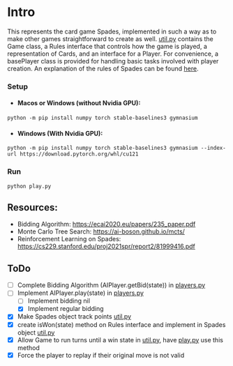 # Intro
This represents the card game Spades, implemented in such a way as to make other games straightforward to create as well. [util.py](/util.py) contains the Game class, a Rules interface that controls how the game is played, a representation of Cards, and an interface for a Player. For convenience, a basePlayer class is provided for handling basic tasks involved with player creation. An explanation of the rules of Spades can be found [here](https://www.thesprucecrafts.com/spades-complete-card-game-rules-412490).

### Setup
* #### Macos or Windows (without Nvidia GPU):
```
python -m pip install numpy torch stable-baselines3 gymnasium
```
* #### Windows (With Nvidia GPU):
```
python -m pip install numpy torch stable-baselines3 gymnasium --index-url https://download.pytorch.org/whl/cu121
```

### Run
```
python play.py
```

## Resources: 
- Bidding Algorithm: https://ecai2020.eu/papers/235_paper.pdf
- Monte Carlo Tree Search: https://ai-boson.github.io/mcts/
- Reinforcement Learning on Spades: https://cs229.stanford.edu/proj2021spr/report2/81999416.pdf

## ToDo
- [ ] Complete Bidding Algorithm (AIPlayer.getBid(state)) in [players.py](/players.py)
- [ ] Implement AIPlayer.play(state) in [players.py](/players.py)
  - [ ] Implement bidding nil
  - [x] Implement regular bidding
- [x] Make Spades object track points [util.py](/util.py)
- [x] create isWon(state) method on Rules interface and implement in Spades object [util.py](/util.py)
- [x] Allow Game to run turns until a win state in [util.py](/util.py), have [play.py](/play.py) use this method
- [x] Force the player to replay if their original move is not valid